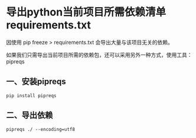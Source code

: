# 导出python当前项目所需依赖清单requirements.txt

因使用 pip freeze > requirements.txt 会导出大量与该项目无关的依赖。

如果我们只需导出当前项目所需的依赖包，还可以采用另外一种方式，使用工具：pipreqs

## 一、安装pipreqs

```shell
pip install pipreqs
```

## 二、导出依赖

```shell
pipreqs ./ --encoding=utf8
```